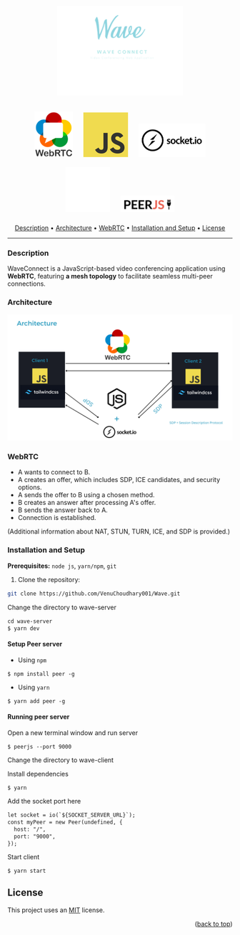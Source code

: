 <h1 align="center">
  <img src="./assets/logo.png" alt="WaveConnect Logo" style="height: 200px; object-fit: cover;">
</h1>

<p align="center">
  <a><img src="./assets/webrtc.png" alt="WebRTC" style="width: 85px; margin: 10px;"></a>
  <img src="./assets/js.png" alt="JavaScript" style="width: 100px; margin: 10px; height: 100px;">
  <a><img src="./assets/socketio.png" alt="Socket.IO" style="width: 150px; margin: 10px;"></a>
  <a><img src="./assets/tailwind-logo.png" alt="Tailwind CSS" style="width: 100px; margin: 10px; height: 100px;"></a>
  <a><img src="./assets/peerjs_logo.png" alt="PeerJS" style="width: 120px; margin: 10px;"></a>
</p>

<p align="center">
  <a href="#description">Description</a> •
  <a href="#architecture">Architecture</a> •
  <a href="#webrtc">WebRTC</a> •
  <a href="#installation-and-setup">Installation and Setup</a> •
  <a href="#license">License</a>
</p>

---

### **Description**

WaveConnect is a JavaScript-based video conferencing application using **WebRTC**, featuring **a mesh topology** to facilitate seamless multi-peer connections.

### **Architecture**

![architecture](./assets/Architecture.png)

### **WebRTC**

- A wants to connect to B.
- A creates an offer, which includes SDP, ICE candidates, and security options.
- A sends the offer to B using a chosen method.
- B creates an answer after processing A's offer.
- B sends the answer back to A.
- Connection is established.

(Additional information about NAT, STUN, TURN, ICE, and SDP is provided.)

### **Installation and Setup**

**Prerequisites:** `node js`, `yarn/npm`, `git`

1. Clone the repository:

```bash
git clone https://github.com/VenuChoudhary001/Wave.git
```

Change the directory to wave-server

```
cd wave-server
$ yarn dev
```

#### Setup Peer server

- Using `npm`

```
$ npm install peer -g
```

- Using `yarn`

```
$ yarn add peer -g
```

#### Running peer server

Open a new terminal window and run server

```
$ peerjs --port 9000
```

Change the directory to wave-client

Install dependencies

```
$ yarn
```

Add the socket port here

```
let socket = io(`${SOCKET_SERVER_URL}`);
const myPeer = new Peer(undefined, {
  host: "/",
  port: "9000",
});
```

Start client

```
$ yarn start
```

## License

This project uses an [MIT](https://opensource.org/licenses/MIT) license.

<p align="right">(<a href="#top">back to top</a>)</p>
